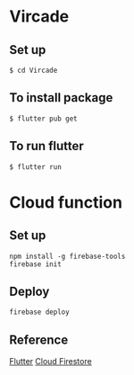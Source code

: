 # Vircade
## Set up
`$ cd Vircade`

## To install package
`$ flutter pub get`

## To run flutter
`$ flutter run`


# Cloud function
## Set up
```
npm install -g firebase-tools
firebase init
```

## Deploy 
`firebase deploy`

## Reference
[Flutter](https://flutter.dev/docs/get-started/install)
[Cloud Firestore](https://firebase.google.com/docs/functions/get-started)

